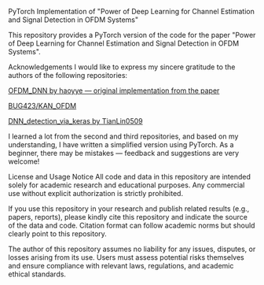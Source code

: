 PyTorch Implementation of
"Power of Deep Learning for Channel Estimation and Signal Detection in OFDM Systems"

This repository provides a PyTorch version of the code for the paper "Power of Deep Learning for Channel Estimation and Signal Detection in OFDM Systems".

Acknowledgements
I would like to express my sincere gratitude to the authors of the following repositories:

[OFDM_DNN by haoyye — original implementation from the paper](https://github.com/haoyye/OFDM_DNN.git)

[BUG423/KAN_OFDM](https://github.com/BUG423/KAN_OFDM.git)

[DNN_detection_via_keras by TianLin0509](https://github.com/TianLin0509/DNN_detection_via_keras)

I learned a lot from the second and third repositories, and based on my understanding, I have written a simplified version using PyTorch. As a beginner, there may be mistakes — feedback and suggestions are very welcome!

License and Usage Notice
All code and data in this repository are intended solely for academic research and educational purposes.
Any commercial use without explicit authorization is strictly prohibited.

If you use this repository in your research and publish related results (e.g., papers, reports), please kindly cite this repository and indicate the source of the data and code. Citation format can follow academic norms but should clearly point to this repository.

The author of this repository assumes no liability for any issues, disputes, or losses arising from its use. Users must assess potential risks themselves and ensure compliance with relevant laws, regulations, and academic ethical standards.
